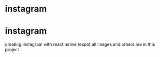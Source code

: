 # instagram
# instagram

creating instagram with react native (expo)
all images and others are in this project

